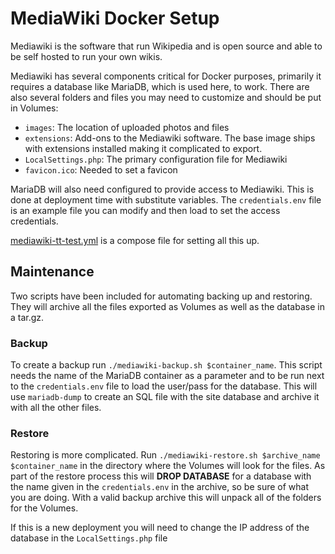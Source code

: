 # MediaWiki Docker Setup

Mediawiki is the software that run Wikipedia and is open source and able to be
self hosted to run your own wikis.

Mediawiki has several components critical for Docker purposes, primarily it
requires a database like MariaDB, which is used here, to work. There are also 
several folders and files you may need to customize and should be put in 
Volumes:

 - `images`: The location of uploaded photos and files
 - `extensions`: Add-ons to the Mediawiki software. The base image ships with 
extensions installed making it complicated to export.
 - `LocalSettings.php`: The primary configuration file for Mediawiki
 - `favicon.ico`: Needed to set a favicon

MariaDB will also need configured to provide access to Mediawiki. This is done
at deployment time with substitute variables. The `credentials.env` file is an
example file you can modify and then load to set the access credentials.

[mediawiki-tt-test.yml](mediawiki-tt-test.yml) is a compose file for setting 
all this up.

## Maintenance

Two scripts have been included for automating backing up and restoring. They 
will archive all the files exported as Volumes as well as the database in a 
tar.gz.

### Backup

To create a backup run `./mediawiki-backup.sh $container_name`. This script 
needs the name of the MariaDB container as a parameter and to be run next to 
the `credentials.env` file to load the user/pass for the database. This will 
use `mariadb-dump` to create an SQL file with the site database and archive it 
with all the other files.

### Restore

Restoring is more complicated. Run `./mediawiki-restore.sh $archive_name
$container_name` in the directory where the Volumes will look for the files. As
part of the restore process this will **DROP DATABASE** for a database with the
name given in the `credentials.env` in the archive, so be sure of what you are
doing. With a valid backup archive this will unpack all of the folders for the 
Volumes.

If this is a new deployment you will need to change the IP address of the 
database in the `LocalSettings.php` file

